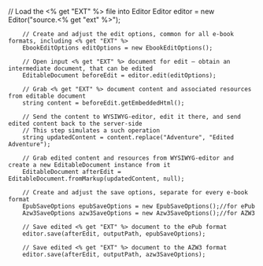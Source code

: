 // Load the <% get "EXT" %> file into Editor
        Editor editor = new Editor("source.<% get "ext" %>");

        // Create and adjust the edit options, common for all e-book formats, including <% get "EXT" %>
        EbookEditOptions editOptions = new EbookEditOptions();
        
        // Open input <% get "EXT" %> document for edit — obtain an intermediate document, that can be edited
        EditableDocument beforeEdit = editor.edit(editOptions);

        // Grab <% get "EXT" %> document content and associated resources from editable document
        string content = beforeEdit.getEmbeddedHtml();

        // Send the content to WYSIWYG-editor, edit it there, and send edited content back to the server-side
        // This step simulates a such operation
        string updatedContent = content.replace("Adventure", "Edited Adventure");

        // Grab edited content and resources from WYSIWYG-editor and create a new EditableDocument instance from it
        EditableDocument afterEdit = EditableDocument.fromMarkup(updatedContent, null);

        // Create and adjust the save options, separate for every e-book format
        EpubSaveOptions epubSaveOptions = new EpubSaveOptions();//for ePub
        Azw3SaveOptions azw3SaveOptions = new Azw3SaveOptions();//for AZW3

        // Save edited <% get "EXT" %> document to the ePub format
        editor.save(afterEdit, outputPath, epubSaveOptions);

        // Save edited <% get "EXT" %> document to the AZW3 format
        editor.save(afterEdit, outputPath, azw3SaveOptions);